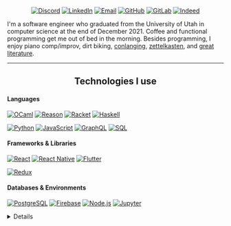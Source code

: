 <p align="center">
  <a href="http://discordapp/users/437821301432778752" target="_blank"><img src="https://img.shields.io/badge/Discord-7289DA?style=for-the-badge&logo=discord&logoColor=white" alt="Discord" /></a>
  <a href="https://www.linkedin.com/in/hayden-lebaron-740074163/" target="_blank"><img src="https://img.shields.io/badge/linkedin-%230077B5.svg?style=for-the-badge&logo=linkedin&logoColor=white" alt="LinkedIn" /></a>
  <a href="mailto:me@haydenlebaron.com" target="_blank"><img src="https://img.shields.io/badge/me@haydenlebaron.com-D14836?style=for-the-badge&logo=email&logoColor=white" alt="Email" /></a>
  <a href="https://github.com/HaydenLeBaron" target="_blank"><img src="https://img.shields.io/badge/github-%23121011.svg?style=for-the-badge&logo=github&logoColor=white" alt="GitHub" /></a>
  <a href="https://gitlab.com/HaydenLeBaron" target="_blank"><img src="https://img.shields.io/badge/gitlab-%23181717.svg?style=for-the-badge&logo=gitlab&logoColor=white" alt="GitLab" /></a>
  <a href="https://my.indeed.com/resume?hl=en&co=US&from=gnav-homepage" target="_blank"><img src="https://img.shields.io/badge/indeed-003A9B?style=for-the-badge&logo=indeed&logoColor=white" alt="Indeed" /></a>
  <!--Profiles I have but currently am not emphasizing
  <a href="https://leetcode.com/HaydenTheBaron/" target="_blank"><img src="https://img.shields.io/badge/LeetCode-000000?style=for-the-badge&logo=LeetCode&logoColor=#d16c06" alt="LeetCode" /></a>
  <a href="https://www.quora.com/profile/Hayden-LeBaron-3" target="_blank"><img src="https://img.shields.io/badge/Quora-%23B92B27.svg?style=for-the-badge&logo=Quora&logoColor=white" alt="Quora" /></a>
  <a href="https://stackoverflow.com/users/12750627/hayden-lebaron?tab=profile" target="_blank"><img src="https://img.shields.io/badge/-Stackoverflow-FE7A16?style=for-the-badge&logo=stack-overflow&logoColor=white" alt="stackoverflow" /></a>
  -->
</p>

<p>
I'm a software engineer who graduated from the University of Utah in computer science at the end of December 2021. Coffee and functional programming get me out of bed in the morning. Besides programming, I enjoy piano comp/improv, dirt biking, <a href="https://www.reddit.com/r/conlangs/">conlanging</a>, <a href="https://en.wikipedia.org/wiki/Zettelkasten">zettelkasten</a>, and <a href="https://en.wikipedia.org/wiki/Attack_on_Titan">great literature</a>.
</p>

<hr />

<h2 align="center">Technologies I use</h2>

<h4>Languages</h4>
<p>
  <a href="https://ocaml.org" target="_blank"><img src="https://img.shields.io/badge/Ocaml-E69147?style=for-the-badge&logo=ocaml&logoColor=white" alt="OCaml" /><a>
  <a href="https://reasonml.github.io" target="_blank"><img src="https://img.shields.io/badge/Reason-CC5742?style=for-the-badge&logo=reason&logoColor=white" alt="Reason" /><a>
  <a href="https://racket-lang.org" target="_blank"><img src="https://img.shields.io/badge/Racket-922A27?style=for-the-badge&logo=racket&logoColor=white" alt="Racket" /><a>
  <a href="https://www.haskell.org" target="_blank"><img src="https://img.shields.io/badge/Haskell-5e5086?style=for-the-badge&logo=haskell&logoColor=white" alt="Haskell"/><a>
</p>
<p>
  <a href="https://www.python.org" target="_blank"><img src="https://img.shields.io/badge/Python-3776AB?style=for-the-badge&logo=python&logoColor=white" alt="Python" /><a>
  <a href="https://en.wikipedia.org/wiki/JavaScript" target="_blank"><img src="https://img.shields.io/badge/javascript-%23323330.svg?style=for-the-badge&logo=javascript&logoColor=%23F7DF1E" alt="JavaScript" /><a>
  <a href="https://graphql.org" target="_blank"><img src="https://img.shields.io/badge/-GraphQL-E10098?style=for-the-badge&logo=graphql&logoColor=white" alt="GraphQL" /><a>
  <a href="https://https://en.wikipedia.org/wiki/SQL" target="_blank"><img src="https://img.shields.io/badge/SQL-000000?style=for-the-badge&logo=sql&logoColor=white" alt="SQL" /><a>

</p>

<h4>Frameworks & Libraries</h4>
<p>
  <a href="https://reactjs.org" target="_blank"><img src="https://img.shields.io/badge/React-20232A?style=for-the-badge&logo=react&logoColor=61DAFB" alt="React" /><a>
  <a href="https://reactnative.dev" target="_blank"><img src="https://img.shields.io/badge/React_Native-20232A?style=for-the-badge&logo=react&logoColor=61DAFB" alt="React Native" /><a>
  <a href="https://flutter.dev" target="_blank"><img src="https://img.shields.io/badge/Flutter-02569B?style=for-the-badge&logo=flutter&logoColor=white" alt="Flutter" /> <a>
</p>
<p>
  <a href="https://redux.js.org" target="_blank"><img src="https://img.shields.io/badge/Redux-593D88?style=for-the-badge&logo=redux&logoColor=white" alt="Redux" /><a>
</p>

<h4>Databases & Environments</h4>
<p>
  <a href="http://www.postgresql.org" target="_blank"><img src="https://img.shields.io/badge/PostgreSQL-316192?style=for-the-badge&logo=postgresql&logoColor=white" alt="PostgreSQL" /><a>
  <a href="https://firebase.google.com" target="_blank"><img src="https://img.shields.io/badge/firebase-%23039BE5.svg?style=for-the-badge&logo=firebase" alt="Firebase" /><a>
  <a href="https://nodejs.org/en/" target="_blank"><img src="https://img.shields.io/badge/Node.js-43853D?style=for-the-badge&logo=node.js&logoColor=white" alt="Node.js" /><a>
  <a href="https://jupyter.org" target="_blank"><img src="https://img.shields.io/badge/jupyter-E37D3D.svg?style=for-the-badge&logo=jupyter&logoColor=white" alt="Jupyter" /><a>
<!--Skills I plan to acquire:
  <img src="https://www.graphile.org/postgraphile/" alt="PostGraphile" />
-->
</p>

<details>
  <summary>More</summary>

<p>
    <a href="https://github.com/HaydenLeBaron?tab=repositories" target="_blank"><img src="https://github-profile-summary-cards.vercel.app/api/cards/profile-details?username=HaydenLeBaron&theme=github_dark" alt="Resume" /><a>
    <a href="https://github.com/HaydenLeBaron?tab=repositories" target="_blank"><img src="https://github-profile-summary-cards.vercel.app/api/cards/repos-per-language?username=HaydenLeBaron&theme=github_dark" alt="Top languages" /><a>
    <img src="https://github-profile-summary-cards.vercel.app/api/cards/stats?username=HaydenLeBaron&theme=github_dark" alt="Stats" />
</p>
<p>
Much of my work is on <a href="https://gitlab.com/HaydenLeBaron" target="_blank"><img src="https://img.shields.io/badge/gitlab-%23181717.svg?style=for-the-badge&logo=gitlab&logoColor=white" alt="GitLab" /></a>  
</p>

<hr />

<h2 align="center">Other technologies</h2>

<h4>Have used, but not currently using</h4>
<p>
  <a href="https://en.wikipedia.org/wiki/C%2B%2B" target="_blank"><img src="https://img.shields.io/badge/c++-%2300599C.svg?style=for-the-badge&logo=c%2B%2B&logoColor=white" alt="C++"/><a>
  <a href="https://gcc.gnu.org/c99status.html" target="_blank"><img src="https://img.shields.io/badge/c-%2300599C.svg?style=for-the-badge&logo=c&logoColor=white" alt="C" /><a>
  <a href="https://docs.microsoft.com/en-us/dotnet/csharp/" target="_blank"><img src="https://img.shields.io/badge/c%23-%23239120.svg?style=for-the-badge&logo=c-sharp&logoColor=white" alt="C#" /><a>
  <a href="https://dart.dev" target="_blank"><img src="https://img.shields.io/badge/dart-%230175C2.svg?style=for-the-badge&logo=dart&logoColor=white" alt="Dart"/><a>
  <a href="https://docs.oracle.com/javase/8/docs/technotes/guides/language/index.html" target="_blank"><img src="https://img.shields.io/badge/java-%23ED8B00.svg?style=for-the-badge&logo=java&logoColor=white" alt="Java"/><a>
  <a href="https://numpy.org" target="_blank"><img src="https://img.shields.io/badge/numpy-%23013243.svg?style=for-the-badge&logo=numpy&logoColor=white" alt="NumPy" /><a>
  <a href="https://pandas.pydata.org" target="_blank"><img src="https://img.shields.io/badge/pandas-%23150458.svg?style=for-the-badge&logo=pandas&logoColor=white" alt="Pandas" /><a>
  <a href="https://www.cypress.io" target="_blank"><img src="https://img.shields.io/badge/-cypress-%23E5E5E5?style=for-the-badge&logo=cypress&logoColor=058a5e" alt="Cypress"/></a>
  <a href="https://www.ros.org" target="_blank"><img src="https://img.shields.io/badge/ros-%230A0FF9.svg?style=for-the-badge&logo=ros&logoColor=white" alt="ROS"/></a>
<p>

<h4>Plan to learn in the not-too-distant-future</h4>
<p>
  <a href="https://docs.soliditylang.org/en/v0.8.12/" target="_blank"><img src="https://img.shields.io/badge/Solidity-%23363636.svg?style=for-the-badge&logo=solidity&logoColor=white" alt="Solidity" /><a>
  <a href="https://developers.cardano.org/docs/smart-contracts/plutus/" target="_blank"><img src="https://img.shields.io/badge/Plutus-1B317A?style=for-the-badge&logo=Plutus&logoColor=white" alt="Plutus" /><a>
  <a href="https://kubernetes.io" target="_blank"><img src="https://img.shields.io/badge/kubernetes-%23326ce5.svg?style=for-the-badge&logo=kubernetes&logoColor=white" alt="Kubernetes" /></a>
</p>

<hr />

<h2 align="center">Soft Skills</h2>

<h4>Favorite Flavor of Ice Cream</h4>
  <a href="https://en.wikipedia.org/wiki/Cookies_and_cream" target="_blank"><img src="https://img.shields.io/badge/Cookies_and_Cream-FFFFFF?logo=ice-cream&logoColor=black&style=for-the-badge" alt="Cookies & Cream" /><a>

<h4>Fite me</h4>
<p>
<a href="https://github.com/hlissner/doom-emacs" target="_blank"><img src="https://img.shields.io/badge/Emacs-7F5AB6?logo=gnu-emacs&logoColor=white&style=for-the-badge" alt="Emacs" /><a> <b>></b>
<a href="https://www.youtube.com/watch?v=dQw4w9WgXcQ" target="_blank"><img src="https://img.shields.io/badge/VIM-%2311AB00.svg?style=for-the-badge&logo=vim&logoColor=white" alt="Vim" /><a>
</p>
  
</details>

<!--
<a href="https://bitcoin.org/en/" target="_blank"><img src="https://img.shields.io/badge/Bitcoin-000?style=for-the-badge&logo=bitcoin&logoColor=white" alt="Bitcoin" /><a>
<a href="https://ethereum.org/en/" target="_blank"><img src="https://img.shields.io/badge/Ethereum-3C3C3D?style=for-the-badge&logo=Ethereum&logoColor=white" alt="Ethereum" /><a>
<a href="https://cardano.org" target="_blank"><img src="https://img.shields.io/badge/Cardano-1B317A?style=for-the-badge&logo=Cardano&logoColor=white" alt="Cardano" /><a>
-->

